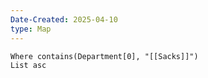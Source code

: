 ```yaml
---
Date-Created: 2025-04-10
type: Map
---
```

```dataview
Where contains(Department[0], "[[Sacks]]")
List asc
```
